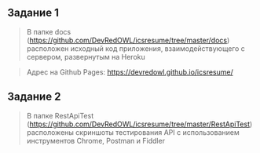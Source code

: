## Задание 1
> В папке docs (https://github.com/DevRedOWL/icsresume/tree/master/docs) расположен исходный код приложения, взаимодействующего с сервером, развернутым на Heroku

> Адрес на Github Pages: https://devredowl.github.io/icsresume/

## Задание 2
> В папке RestApiTest (https://github.com/DevRedOWL/icsresume/tree/master/RestApiTest) расположены скриншоты тестирования API с использованием инструментов Chrome, Postman и Fiddler
